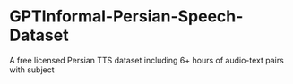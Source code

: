 # GPTInformal-Persian-Speech-Dataset
A free licensed Persian TTS dataset including 6+ hours of audio-text pairs with subject
